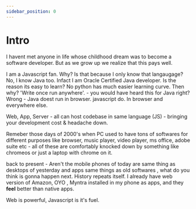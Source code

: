 ```yaml
---
sidebar_position: 0
---
```


# Intro

I havent met anyone in life whose childhood dream was to become a software developer.
But as we grow up we realize that this pays well.

I am a Javascript fan. Why? Is that because I only know that langaugage? No, I know Java too. Infact I am Oracle Certified Java developer. Is the reason its easy to learn? No python has much easier learning curve. Then why?  'Write once run anywhere'. - you would have heard this for Java right? Wrong - Java doest run in browser. javascript do. In browser and everywhere else.

Web, App, Server - all can host codebase in same language (JS) - bringing your development cost & headache down.

Remeber those days of 2000's when PC used to have tons of softwares for different purposes like browser, music player, video player, ms office, adobe suite etc - all of these are comfortably knocked down by something like chromeos or just a laptop with chrome on it.

back to present - Aren't the mobile phones of today are same thing as desktops of yesterday and apps same things as old softwares , what do you think is gonna happen next. History repeats itself. I already have web version of Amazon, OYO , Myntra installed in my phone as apps, and they **feel** better than native apps.


Web is powerful, Javascript is it's fuel.







<!-- 
## Start by reading topics on your left

Get started by **creating a new site**.

Or **try Docusaurus immediately** with **[docusaurus.new](https://docusaurus.new)**.

## Generate a new site

Generate a new Docusaurus site using the **classic template**:

```shell
npm init docusaurus@latest my-website classic
```

## Start your site

Run the development server:

```shell
cd my-website

npx docusaurus start
```

Your site starts at `http://localhost:3000`.

Open `docs/intro.md` and edit some lines: the site **reloads automatically** and display your changes. -->
